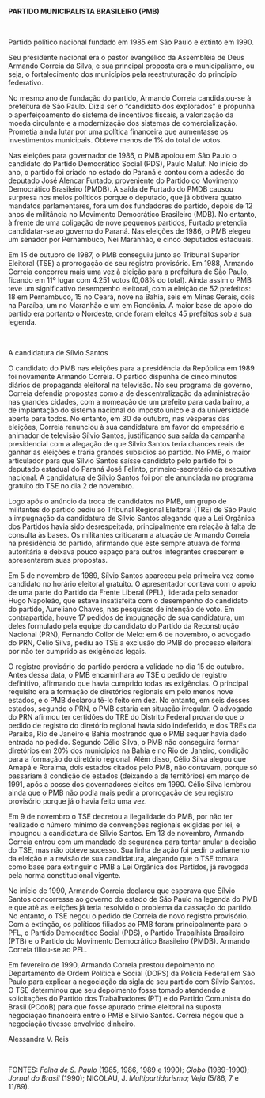 **PARTIDO MUNICIPALISTA BRASILEIRO (PMB)**

 

Partido político nacional fundado em 1985 em São Paulo e extinto em
1990.

Seu presidente nacional era o pastor evangélico da Assembléia de Deus
Armando Correia da Silva, e sua principal proposta era o municipalismo,
ou seja, o fortalecimento dos municípios pela reestruturação do
princípio federativo.

No mesmo ano de fundação do partido, Armando Correia candidatou-se à
prefeitura de São Paulo. Dizia ser o “candidato dos explorados” e
propunha o aperfeiçoamento do sistema de incentivos fiscais, a
valorização da moeda circulante e a modernização dos sistemas de
comercialização. Prometia ainda lutar por uma política financeira que
aumentasse os investimentos municipais. Obteve menos de 1% do total de
votos.

Nas eleições para governador de 1986, o PMB apoiou em São Paulo o
candidato do Partido Democrático Social (PDS), Paulo Maluf. No início do
ano, o partido foi criado no estado do Paraná e contou com a adesão do
deputado José Alencar Furtado, proveniente do Partido do Movimento
Democrático Brasileiro (PMDB). A saída de Furtado do PMDB causou
surpresa nos meios políticos porque o deputado, que já obtivera quatro
mandatos parlamentares, fora um dos fundadores do partido, depois de 12
anos de militância no Movimento Democrático Brasileiro (MDB). No
entanto, à frente de uma coligação de nove pequenos partidos, Furtado
pretendia candidatar-se ao governo do Paraná. Nas eleições de 1986, o
PMB elegeu um senador por Pernambuco, Nei Maranhão, e cinco deputados
estaduais.

Em 15 de outubro de 1987, o PMB conseguiu junto ao Tribunal Superior
Eleitoral (TSE) a prorrogação de seu registro provisório. Em 1988,
Armando Correia concorreu mais uma vez à eleição para a prefeitura de
São Paulo, ficando em 11º lugar com 4.251 votos (0,08% do total). Ainda
assim o PMB teve um significativo desempenho eleitoral, com a eleição de
52 prefeitos: 18 em Pernambuco, 15 no Ceará, nove na Bahia, seis em
Minas Gerais, dois na Paraíba, um no Maranhão e um em Rondônia. A maior
base de apoio do partido era portanto o Nordeste, onde foram eleitos 45
prefeitos sob a sua legenda.

 

A candidatura de Sílvio Santos

O candidato do PMB nas eleições para a presidência da República em 1989
foi novamente Armando Correia. O partido dispunha de cinco minutos
diários de propaganda eleitoral na televisão. No seu programa de
governo, Correia defendia propostas como a de descentralização da
administração nas grandes cidades, com a nomeação de um prefeito para
cada bairro, a de implantação do sistema nacional do imposto único e a
da universidade aberta para todos. No entanto, em 30 de outubro, nas
vésperas das eleições, Correia renunciou à sua candidatura em favor do
empresário e animador de televisão Sílvio Santos, justificando sua saída
da campanha presidencial com a alegação de que Sílvio Santos teria
chances reais de ganhar as eleições e traria grandes subsídios ao
partido. No PMB, o maior articulador para que Sílvio Santos saísse
candidato pelo partido foi o deputado estadual do Paraná José Felinto,
primeiro-secretário da executiva nacional. A candidatura de Sílvio
Santos foi por ele anunciada no programa gratuito do TSE no dia 2 de
novembro.

Logo após o anúncio da troca de candidatos no PMB, um grupo de
militantes do partido pediu ao Tribunal Regional Eleitoral (TRE) de São
Paulo a impugnação da candidatura de Sílvio Santos alegando que a Lei
Orgânica dos Partidos havia sido desrespeitada, principalmente em
relação à falta de consulta às bases. Os militantes criticaram a atuação
de Armando Correia na presidência do partido, afirmando que este sempre
atuava de forma autoritária e deixava pouco espaço para outros
integrantes crescerem e apresentarem suas propostas.

Em 5 de novembro de 1989, Sílvio Santos apareceu pela primeira vez como
candidato no horário eleitoral gratuito. O apresentador contava com o
apoio de uma parte do Partido da Frente Liberal (PFL), liderada pelo
senador Hugo Napoleão, que estava insatisfeita com o desempenho do
candidato do partido, Aureliano Chaves, nas pesquisas de intenção de
voto. Em contrapartida, houve 17 pedidos de impugnação de sua
candidatura, um deles formulado pela equipe do candidato do Partido da
Reconstrução Nacional (PRN), Fernando Collor de Melo: em 6 de novembro,
o advogado do PRN, Célio Silva, pediu ao TSE a exclusão do PMB do
processo eleitoral por não ter cumprido as exigências legais.

O registro provisório do partido perdera a validade no dia 15 de
outubro. Antes dessa data, o PMB encaminhara ao TSE o pedido de registro
definitivo, afirmando que havia cumprido todas as exigências. O
principal requisito era a formação de diretórios regionais em pelo menos
nove estados, e o PMB declarou tê-lo feito em dez. No entanto, em seis
desses estados, segundo o PRN, o PMB estaria em situação irregular. O
advogado do PRN afirmou ter certidões do TRE do Distrito Federal
provando que o pedido de registro do diretório regional havia sido
indeferido, e dos TREs da Paraíba, Rio de Janeiro e Bahia mostrando que
o PMB sequer havia dado entrada no pedido. Segundo Célio Silva, o PMB
não conseguira formar diretórios em 20% dos municípios na Bahia e no Rio
de Janeiro, condição para a formação do diretório regional. Além disso,
Célio Silva alegou que Amapá e Roraima, dois estados citados pelo PMB,
não contavam, porque só passariam à condição de estados (deixando a de
territórios) em março de 1991, após a posse dos governadores eleitos em
1990. Célio Silva lembrou ainda que o PMB não podia mais pedir a
prorrogação de seu registro provisório porque já o havia feito uma vez.

Em 9 de novembro o TSE decretou a ilegalidade do PMB, por não ter
realizado o número mínimo de convenções regionais exigidas por lei, e
impugnou a candidatura de Sílvio Santos. Em 13 de novembro, Armando
Correia entrou com um mandado de segurança para tentar anular a decisão
do TSE, mas não obteve sucesso. Sua linha de ação foi pedir o adiamento
da eleição e a revisão de sua candidatura, alegando que o TSE tomara
como base para extinguir o PMB a Lei Orgânica dos Partidos, já revogada
pela norma constitucional vigente.

No início de 1990, Armando Correia declarou que esperava que Sílvio
Santos concorresse ao governo do estado de São Paulo na legenda do PMB e
que até as eleições já teria resolvido o problema da cassação do
partido. No entanto, o TSE negou o pedido de Correia de novo registro
provisório. Com a extinção, os políticos filiados ao PMB foram
principalmente para o PFL, o Partido Democrático Social (PDS), o Partido
Trabalhista Brasileiro (PTB) e o Partido do Movimento Democrático
Brasileiro (PMDB). Armando Correia filiou-se ao PFL.

Em fevereiro de 1990, Armando Correia prestou depoimento no Departamento
de Ordem Política e Social (DOPS) da Polícia Federal em São Paulo para
explicar a negociação da sigla de seu partido com Sílvio Santos. O TSE
determinou que seu depoimento fosse tomado atendendo a solicitações do
Partido dos Trabalhadores (PT) e do Partido Comunista do Brasil (PCdoB)
para que fosse apurado crime eleitoral na suposta negociação financeira
entre o PMB e Sílvio Santos. Correia negou que a negociação tivesse
envolvido dinheiro.

Alessandra V. Reis

 

FONTES: *Folha de S. Paulo* (1985, 1986, 1989 e 1990); *Globo*
(1989-1990); *Jornal do Brasil* (1990); NICOLAU, J. *Multipartidarismo*;
*Veja* (5/86, 7 e 11/89).

 
